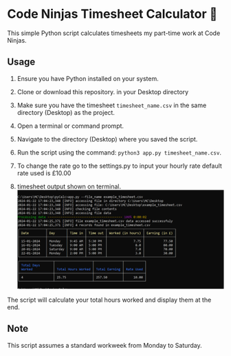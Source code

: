 # Code Ninjas Timesheet Calculator 🔢

This simple Python script calculates timesheets my part-time work at Code Ninjas.

## Usage

1. Ensure you have Python installed on your system.
2. Clone or download this repository. in your Desktop directory
3. Make sure you have the timesheet `timesheet_name.csv` in the same directory (Desktop) as the project.
4. Open a terminal or command prompt.
5. Navigate to the directory (Desktop) where you saved the script.
6. Run the script using the command: `python3 app.py timesheet_name.csv`.
7. To change the rate go to the settings.py to input your hourly rate default rate used is £10.00

8. timesheet output shown on terminal.
![alt text](https://github.com/edward-mike/timesheet-calc/blob/main/screenshot.PNG?raw=true)


The script will calculate your total hours worked and display them at the end.

## Note

This script assumes a standard workweek from Monday to Saturday.